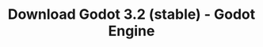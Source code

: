 ---
# Generated by /tools/generators/src/download_archive_generator !!! do not edit by hand !!!
title: 'Download Godot 3.2 (stable) - Godot Engine'
type: 'download/archive'
name: '3.2'
flavor: 'stable'
release_date: '2020-01-29T03:00:00-00:00'
release_notes: 'article/here-comes-godot-3-2/'
primaryPlatforms:
  - 'android.apk'
  - 'linux.64'
  - 'macos.universal'
  - 'windows.64'
  - 'linux_server.headless.64'
  - 'web'
  - 'templates'
links:
  android.apk:
    name: 'android.apk'
    title: 'Android'
    caption: 'Universal APK (ARM64 + ARMv7 + x86_64 + x86)'
    tags:
      - 'APK download'
      - 'ARM64/v7'
      - 'x86 (64 & 32 bit)'
    hosts:
      github_builds:
        regular: 'https://github.com/godotengine/godot-builds/releases/download/3.2-stable/Godot_v3.2-stable_android_editor.apk'
        mono: '#'
      github:
        regular: 'https://github.com/godotengine/godot/releases/download/3.2-stable/Godot_v3.2-stable_android_editor.apk'
        mono: '#'
  linux.64:
    name: 'linux.64'
    title: 'Linux'
    caption: 'Standard (x86_64)'
    tags:
      - '64 bit'
    hosts:
      github_builds:
        regular: 'https://github.com/godotengine/godot-builds/releases/download/3.2-stable/Godot_v3.2-stable_x11.64.zip'
        mono: 'https://github.com/godotengine/godot-builds/releases/download/3.2-stable/Godot_v3.2-stable_mono_x11_64.zip'
      github:
        regular: 'https://github.com/godotengine/godot/releases/download/3.2-stable/Godot_v3.2-stable_x11.64.zip'
        mono: 'https://github.com/godotengine/godot/releases/download/3.2-stable/Godot_v3.2-stable_mono_x11_64.zip'
  macos.universal:
    name: 'macos.universal'
    title: 'macOS'
    caption: 'Universal (x86_64 + Apple Silicon)'
    tags:
      - 'Intel/Apple Silicon'
      - '64 bit'
    hosts:
      github_builds:
        regular: 'https://github.com/godotengine/godot-builds/releases/download/3.2-stable/Godot_v3.2-stable_osx.universal.zip'
        mono: 'https://github.com/godotengine/godot-builds/releases/download/3.2-stable/Godot_v3.2-stable_mono_osx.universal.zip'
      github:
        regular: 'https://github.com/godotengine/godot/releases/download/3.2-stable/Godot_v3.2-stable_osx.universal.zip'
        mono: 'https://github.com/godotengine/godot/releases/download/3.2-stable/Godot_v3.2-stable_mono_osx.universal.zip'
  windows.64:
    name: 'windows.64'
    title: 'Windows'
    caption: 'Standard (x86_64)'
    tags:
      - '64 bit'
    hosts:
      github_builds:
        regular: 'https://github.com/godotengine/godot-builds/releases/download/3.2-stable/Godot_v3.2-stable_win64.exe.zip'
        mono: 'https://github.com/godotengine/godot-builds/releases/download/3.2-stable/Godot_v3.2-stable_mono_win64.zip'
      github:
        regular: 'https://github.com/godotengine/godot/releases/download/3.2-stable/Godot_v3.2-stable_win64.exe.zip'
        mono: 'https://github.com/godotengine/godot/releases/download/3.2-stable/Godot_v3.2-stable_mono_win64.zip'
  linux_server.headless.64:
    name: 'linux_server.headless.64'
    title: 'Linux Server'
    caption: 'Headless (x86_64)'
    tags:
      - '64 bit'
      - 'Headless'
    hosts:
      github_builds:
        regular: 'https://github.com/godotengine/godot-builds/releases/download/3.2-stable/Godot_v3.2-stable_linux_headless.64.zip'
        mono: 'https://github.com/godotengine/godot-builds/releases/download/3.2-stable/Godot_v3.2-stable_mono_linux_headless_64.zip'
      github:
        regular: 'https://github.com/godotengine/godot/releases/download/3.2-stable/Godot_v3.2-stable_linux_headless.64.zip'
        mono: 'https://github.com/godotengine/godot/releases/download/3.2-stable/Godot_v3.2-stable_mono_linux_headless_64.zip'
  web:
    name: 'web'
    title: 'Web editor'
    caption: ''
    tags:
      - 'Self-hosted'
      - 'Cross-platform'
    hosts:
      github_builds:
        regular: 'https://github.com/godotengine/godot-builds/releases/download/3.2-stable/Godot_v3.2-stable_web_editor.zip'
        mono: '#'
      github:
        regular: 'https://github.com/godotengine/godot/releases/download/3.2-stable/Godot_v3.2-stable_web_editor.zip'
        mono: '#'
  linux.32:
    name: 'linux.32'
    title: 'Linux'
    caption: 'Standard (x86)'
    tags:
      - '32 bit'
    hosts:
      github_builds:
        regular: 'https://github.com/godotengine/godot-builds/releases/download/3.2-stable/Godot_v3.2-stable_x11.32.zip'
        mono: 'https://github.com/godotengine/godot-builds/releases/download/3.2-stable/Godot_v3.2-stable_mono_x11_32.zip'
      github:
        regular: 'https://github.com/godotengine/godot/releases/download/3.2-stable/Godot_v3.2-stable_x11.32.zip'
        mono: 'https://github.com/godotengine/godot/releases/download/3.2-stable/Godot_v3.2-stable_mono_x11_32.zip'
  windows.32:
    name: 'windows.32'
    title: 'Windows'
    caption: 'Standard (x86)'
    tags:
      - '32 bit'
    hosts:
      github_builds:
        regular: 'https://github.com/godotengine/godot-builds/releases/download/3.2-stable/Godot_v3.2-stable_win32.exe.zip'
        mono: 'https://github.com/godotengine/godot-builds/releases/download/3.2-stable/Godot_v3.2-stable_mono_win32.zip'
      github:
        regular: 'https://github.com/godotengine/godot/releases/download/3.2-stable/Godot_v3.2-stable_win32.exe.zip'
        mono: 'https://github.com/godotengine/godot/releases/download/3.2-stable/Godot_v3.2-stable_mono_win32.zip'
  linux_server.64:
    name: 'linux_server.64'
    title: 'Linux Server'
    caption: 'Standard (x86_64)'
    tags:
      - '64 bit'
    hosts:
      github_builds:
        regular: 'https://github.com/godotengine/godot-builds/releases/download/3.2-stable/Godot_v3.2-stable_linux_server.64.zip'
        mono: 'https://github.com/godotengine/godot-builds/releases/download/3.2-stable/Godot_v3.2-stable_mono_linux_server_64.zip'
      github:
        regular: 'https://github.com/godotengine/godot/releases/download/3.2-stable/Godot_v3.2-stable_linux_server.64.zip'
        mono: 'https://github.com/godotengine/godot/releases/download/3.2-stable/Godot_v3.2-stable_mono_linux_server_64.zip'
  aar_library:
    name: 'aar_library'
    title: 'AAR library'
    caption: ''
    tags:
      - 'Android plugins'
      - 'Java'
      - 'Kotlin'
    hosts:
      github_builds:
        regular: 'https://github.com/godotengine/godot-builds/releases/download/3.2-stable/godot-lib.3.2.stable.release.aar'
        mono: 'https://github.com/godotengine/godot-builds/releases/download/3.2-stable/godot-lib.3.2.stable.mono.release.aar'
      github:
        regular: 'https://github.com/godotengine/godot/releases/download/3.2-stable/godot-lib.3.2.stable.release.aar'
        mono: 'https://github.com/godotengine/godot/releases/download/3.2-stable/godot-lib.3.2.stable.mono.release.aar'
  templates:
    name: 'templates'
    title: 'Export templates'
    caption: ''
    tags:
      - 'Used to export your games to all supported platforms'
    hosts:
      github_builds:
        regular: 'https://github.com/godotengine/godot-builds/releases/download/3.2-stable/Godot_v3.2-stable_export_templates.tpz'
        mono: 'https://github.com/godotengine/godot-builds/releases/download/3.2-stable/Godot_v3.2-stable_mono_export_templates.tpz'
      github:
        regular: 'https://github.com/godotengine/godot/releases/download/3.2-stable/Godot_v3.2-stable_export_templates.tpz'
        mono: 'https://github.com/godotengine/godot/releases/download/3.2-stable/Godot_v3.2-stable_mono_export_templates.tpz'
---